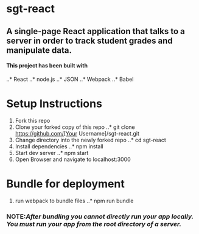 # sgt-react
## A single-page React application that talks to a server in order to track student grades and manipulate data.

#### This project has been built with
  ..* React
  ..* node.js
  ..* JSON
  ..* Webpack
  ..* Babel

# Setup Instructions
1. Fork this repo
2. Clone your forked copy of this repo
  ..* git clone https://github.com/[Your Username]/sgt-react.git
3. Change directory into the newly forked repo
  ..* cd sgt-react
4. Install dependencies
  ..* npm install
5. Start dev server
  ..* npm start
6. Open Browser and navigate to localhost:3000

# Bundle for deployment
1. run webpack to bundle files
  ..* npm run bundle

### NOTE:*After bundling you cannot directly run your app locally. You must run your app from the root directory of a server.*
